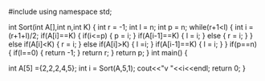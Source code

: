 #include <iostream>
using namespace std;

int Sort(int A[],int n,int K)
{
  int r = -1;
  int l = n;
  int p = n;
  while(r+1<l)
  {
    int i = (r+1+l)/2;
    if(A[i]==K)
    {
      if(i<=p)
      {
        p = i;
      }
      if(A[i-1]==K)
      {
        l = i;
      }
      else
      {
        r = i;
      }
    }
    else if(A[i]<K)
    {
      r = i;
    }
    else if(A[i]>K)
    {
      l =i;
    }
    if(A[i-1]==K)
    {
      l = i;
    }
  }
  if(p==n)
  {
    if(l==0)
    {
      return -1;
    }
    return r;
  }
  return p;
}
int main()
{

  int A[5] ={2,2,2,4,5};
  int i = Sort(A,5,1);
  cout<<"v "<<i<<endl;
  return 0;
}

